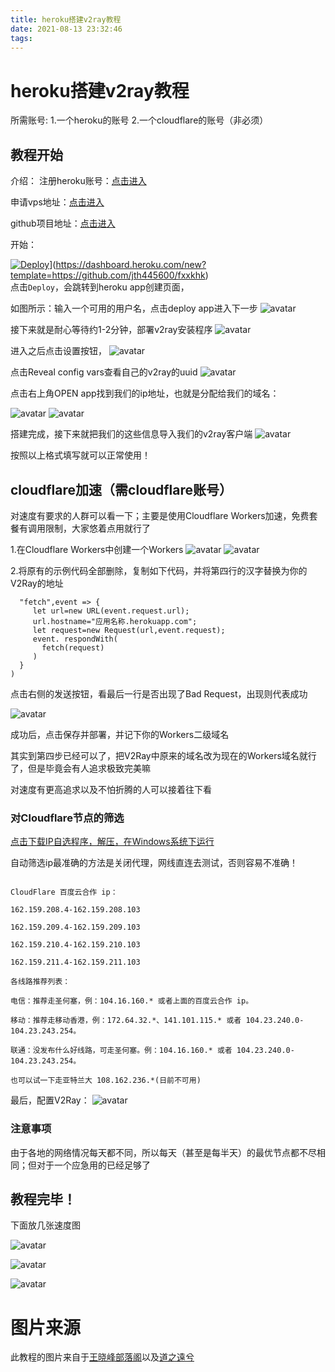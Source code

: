 ```yaml
---
title: heroku搭建v2ray教程
date: 2021-08-13 23:32:46
tags:
---
```

# heroku搭建v2ray教程
所需账号:
1.一个heroku的账号
2.一个cloudflare的账号（非必须）
## 教程开始
介绍：
注册heroku账号：[点击进入](https://signup.heroku.com/)

申请vps地址：[点击进入](https://dashboard.heroku.com/new?template=https%3A%2F%2Fgithub.com%2Fbclswl0827%2Fv2ray-heroku)

github项目地址：[点击进入](https://github.com/jth445600/vhe2rku)

开始：

[![Deploy](https://www.herokucdn.com/deploy/button.png)](https://www.herokucdn.com/deploy/button.png)](https://dashboard.heroku.com/new?template=https://github.com/jth445600/fxxkhk)  
点击`Deploy`，会跳转到heroku app创建页面，

如图所示：输入一个可用的用户名，点击deploy app进入下一步
![avatar](https://wxf2088.xyz/wp-content/uploads/2020/09/QQ%E6%88%AA%E5%9B%BE20200909180314.png)

接下来就是耐心等待约1-2分钟，部署v2ray安装程序
![avatar](https://wxf2088.xyz/wp-content/uploads/2020/09/QQ%E6%88%AA%E5%9B%BE20200909180618.png)

进入之后点击设置按钮，
![avatar](https://wxf2088.xyz/wp-content/uploads/2020/09/QQ%E6%88%AA%E5%9B%BE20200909180716.png)

点击Reveal config vars查看自己的v2ray的uuid
![avatar](https://wxf2088.xyz/wp-content/uploads/2020/09/QQ%E6%88%AA%E5%9B%BE20200909180752.png)

点击右上角OPEN app找到我们的ip地址，也就是分配给我们的域名：

![avatar](https://wxf2088.xyz/wp-content/uploads/2020/09/QQ%E6%88%AA%E5%9B%BE20200909181032.png)
![avatar](https://wxf2088.xyz/wp-content/uploads/2020/09/QQ%E6%88%AA%E5%9B%BE20200909181222.png)

搭建完成，接下来就把我们的这些信息导入我们的v2ray客户端
![avatar](https://wxf2088.xyz/wp-content/uploads/2020/09/QQ%E6%88%AA%E5%9B%BE20200909181440.png)

按照以上格式填写就可以正常使用！

## cloudflare加速（需cloudflare账号）
对速度有要求的人群可以看一下；主要是使用Cloudflare Workers加速，免费套餐有调用限制，大家悠着点用就行了

1.在Cloudflare Workers中创建一个Workers
![avatar](https://i.loli.net/2020/07/26/a3hNf65UD2rsGYT.png)
![avatar](https://i.loli.net/2020/07/26/ZsGLCQNhjYlzgap.png)

2.将原有的示例代码全部删除，复制如下代码，并将第四行的汉字替换为你的V2Ray的地址

```addEventListener(
  "fetch",event => {
     let url=new URL(event.request.url);
     url.hostname="应用名称.herokuapp.com";
     let request=new Request(url,event.request);
     event. respondWith(
       fetch(request)
     )
  }
)
```

点击右侧的发送按钮，看最后一行是否出现了Bad Request，出现则代表成功

![avatar](https://i.loli.net/2020/07/26/Qsd43hIbvXUFYLi.png)


成功后，点击保存并部署，并记下你的Workers二级域名

其实到第四步已经可以了，把V2Ray中原来的域名改为现在的Workers域名就行了，但是毕竟会有人追求极致完美嘛

对速度有更高追求以及不怕折腾的人可以接着往下看
### 对Cloudflare节点的筛选

[点击下载IP自选程序，解压，在Windows系统下运行](https://www.goyywp.xyz/uploads/kexueshangwang/better-cloudflare-ip-win32.zip)

自动筛选ip最准确的方法是关闭代理，网线直连去测试，否则容易不准确！

```也可以手动筛选cloudflare支持各宽带的ip段，*号代表1-255之间任意数字

CloudFlare 百度云合作 ip：
 
162.159.208.4-162.159.208.103
 
162.159.209.4-162.159.209.103
 
162.159.210.4-162.159.210.103
 
162.159.211.4-162.159.211.103
 
各线路推荐列表：

电信：推荐走圣何塞，例：104.16.160.* 或者上面的百度云合作 ip。

移动：推荐走移动香港，例：172.64.32.*、141.101.115.* 或者 104.23.240.0-104.23.243.254。

联通：没发布什么好线路，可走圣何塞。例：104.16.160.* 或者 104.23.240.0-104.23.243.254。

也可以试一下走亚特兰大 108.162.236.*(日前不可用)

```


最后，配置V2Ray：
![avatar](https://i.loli.net/2020/07/26/cbnmyoiXAwDMVrE.png)


### 注意事项
由于各地的网络情况每天都不同，所以每天（甚至是每半天）的最优节点都不尽相同；但对于一个应急用的已经足够了

## 教程完毕！

下面放几张速度图

![avatar](https://wxf2088.xyz/wp-content/uploads/2020/09/QQ%E6%88%AA%E5%9B%BE20200909181850.png)

![avatar](https://i.loli.net/2020/07/26/is243ERcjyqGuhX.png)

![avatar](https://wxf2088.xyz/wp-content/uploads/2020/09/QQ%E6%88%AA%E5%9B%BE20200910092121.png)

# 图片来源
此教程的图片来自于[王晓峰部落阁](https://wxf2088.xyz/577.html)以及[道之遠兮](https://www.skxlz.top/2020/07/26/25/)
